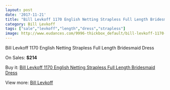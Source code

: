 ```yaml
---
layout: post
date: '2017-11-21'
title: "Bill Levkoff 1170 English Netting Strapless Full Length Bridesmaid Dress"
category: Bill Levkoff
tags: ["sale","levkoff","length","dress","strapless"]
image: http://www.eudances.com/9996-thickbox_default/bill-levkoff-1170-english-netting-strapless-full-length-bridesmaid-dress.jpg
---
```

Bill Levkoff 1170 English Netting Strapless Full Length Bridesmaid Dress

On Sales: **$214**
<a href="https://www.eudances.com/en/bill-levkoff/3285-bill-levkoff-1170-english-netting-strapless-full-length-bridesmaid-dress.html"><amp-img layout="responsive" width="600" height="600" src="//www.eudances.com/9996-thickbox_default/bill-levkoff-1170-english-netting-strapless-full-length-bridesmaid-dress.jpg" alt="Bill Levkoff 1170 English Netting Strapless Full Length Bridesmaid Dress 0" /></a>
<a href="https://www.eudances.com/en/bill-levkoff/3285-bill-levkoff-1170-english-netting-strapless-full-length-bridesmaid-dress.html"><amp-img layout="responsive" width="600" height="600" src="//www.eudances.com/9999-thickbox_default/bill-levkoff-1170-english-netting-strapless-full-length-bridesmaid-dress.jpg" alt="Bill Levkoff 1170 English Netting Strapless Full Length Bridesmaid Dress 1" /></a>
<a href="https://www.eudances.com/en/bill-levkoff/3285-bill-levkoff-1170-english-netting-strapless-full-length-bridesmaid-dress.html"><amp-img layout="responsive" width="600" height="600" src="//www.eudances.com/9998-thickbox_default/bill-levkoff-1170-english-netting-strapless-full-length-bridesmaid-dress.jpg" alt="Bill Levkoff 1170 English Netting Strapless Full Length Bridesmaid Dress 2" /></a>
<a href="https://www.eudances.com/en/bill-levkoff/3285-bill-levkoff-1170-english-netting-strapless-full-length-bridesmaid-dress.html"><amp-img layout="responsive" width="600" height="600" src="//www.eudances.com/9997-thickbox_default/bill-levkoff-1170-english-netting-strapless-full-length-bridesmaid-dress.jpg" alt="Bill Levkoff 1170 English Netting Strapless Full Length Bridesmaid Dress 3" /></a>

Buy it: [Bill Levkoff 1170 English Netting Strapless Full Length Bridesmaid Dress](https://www.eudances.com/en/bill-levkoff/3285-bill-levkoff-1170-english-netting-strapless-full-length-bridesmaid-dress.html "Bill Levkoff 1170 English Netting Strapless Full Length Bridesmaid Dress")

View more: [Bill Levkoff](https://www.eudances.com/en/57-bill-levkoff "Bill Levkoff")
